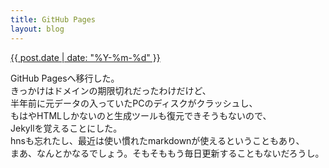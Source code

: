```yaml
---
title: GitHub Pages
layout: blog
---
```


<a href="{{ site.url | absolute_url }}">{{ post.date | date: "%Y-%m-%d" }}</a>

GitHub Pagesへ移行した。</br>
きっかけはドメインの期限切れだったわけだけど、</br>
半年前に元データの入っていたPCのディスクがクラッシュし、</br>
もはやHTMLしかないのと生成ツールも復元できそうもないので、</br>
Jekyllを覚えることにした。</br>
hnsも忘れたし、最近は使い慣れたmarkdownが使えるということもあり、</br>
まあ、なんとかなるでしょう。そもそももう毎日更新することもないだろうし。</br>
